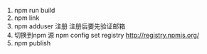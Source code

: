 1. npm run build
2. npm link
3. npm adduser 注册 注册后要先验证邮箱
4. 切换到npm 源 npm config set registry http://registry.npmjs.org/
5. npm publish